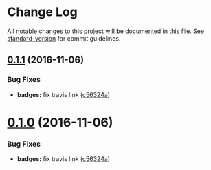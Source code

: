 # Change Log

All notable changes to this project will be documented in this file. See [standard-version](https://github.com/conventional-changelog/standard-version) for commit guidelines.

<a name="0.1.1"></a>
## [0.1.1](https://github.com/ellerbrock/get-app-dir/compare/v0.1.0...v0.1.1) (2016-11-06)


### Bug Fixes

* **badges:** fix travis link ([c56324a](https://github.com/ellerbrock/get-app-dir/commit/c56324a))



<a name="0.1.0"></a>
# [0.1.0](https://github.com/ellerbrock/get-app-dir/compare/v0.1.0...v0.1.0) (2016-11-06)


### Bug Fixes

* **badges:** fix travis link ([c56324a](https://github.com/ellerbrock/get-app-dir/commit/c56324a))
